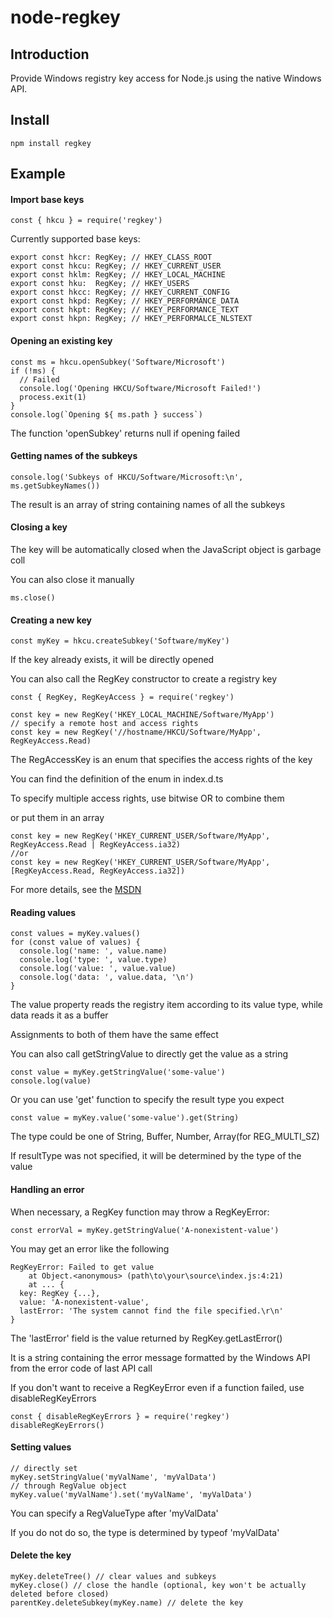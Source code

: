 # node-regkey

## Introduction

Provide Windows registry key access for Node.js using the native Windows API.

## Install

```
npm install regkey
```

## Example

#### Import base keys

```
const { hkcu } = require('regkey')
```

Currently supported base keys: 

```
export const hkcr: RegKey; // HKEY_CLASS_ROOT
export const hkcu: RegKey; // HKEY_CURRENT_USER
export const hklm: RegKey; // HKEY_LOCAL_MACHINE
export const hku:  RegKey; // HKEY_USERS
export const hkcc: RegKey; // HKEY_CURRENT_CONFIG
export const hkpd: RegKey; // HKEY_PERFORMANCE_DATA
export const hkpt: RegKey; // HKEY_PERFORMANCE_TEXT
export const hkpn: RegKey; // HKEY_PERFORMALCE_NLSTEXT
```

#### Opening an existing key

```
const ms = hkcu.openSubkey('Software/Microsoft')
if (!ms) {
  // Failed
  console.log('Opening HKCU/Software/Microsoft Failed!')
  process.exit(1)
}
console.log(`Opening ${ ms.path } success`)
```

The function 'openSubkey' returns null if opening failed

#### Getting names of the subkeys

```
console.log('Subkeys of HKCU/Software/Microsoft:\n', ms.getSubkeyNames())
```

The result is an array of string containing names of all the subkeys

#### Closing a key

The key will be automatically closed when the JavaScript object is  garbage coll

You can also close it manually

```
ms.close()
```

#### Creating a new key

```
const myKey = hkcu.createSubkey('Software/myKey')
```

If the key already exists, it will be directly opened

You can also call the RegKey constructor to create a registry key

```
const { RegKey, RegKeyAccess } = require('regkey')

const key = new RegKey('HKEY_LOCAL_MACHINE/Software/MyApp')
// specify a remote host and access rights
const key = new RegKey('//hostname/HKCU/Software/MyApp', RegKeyAccess.Read)
```

The RegAccessKey is an enum that specifies the access rights of the key

You can find the definition of the enum in index.d.ts

To specify multiple access rights, use bitwise OR to combine them

or put them in an array

```
const key = new RegKey('HKEY_CURRENT_USER/Software/MyApp', RegKeyAccess.Read | RegKeyAccess.ia32)
//or
const key = new RegKey('HKEY_CURRENT_USER/Software/MyApp', [RegKeyAccess.Read, RegKeyAccess.ia32])
```

For more details, see the [MSDN](https://learn.microsoft.com/en-us/windows/win32/sysinfo/registry-key-security-and-access-rights)

#### Reading values

```
const values = myKey.values()
for (const value of values) {
  console.log('name: ', value.name)
  console.log('type: ', value.type)
  console.log('value: ', value.value)
  console.log('data: ', value.data, '\n')
}
```

The value property reads the registry item according to its value type, while data reads it as a buffer

Assignments to both of them have the same effect

You can also call getStringValue to directly get the value as a string

```
const value = myKey.getStringValue('some-value')
console.log(value)
```

Or you can use 'get' function to specify the result type you expect

```
const value = myKey.value('some-value').get(String)
```

The type could be one of String, Buffer, Number, Array(for REG_MULTI_SZ)

If resultType was not specified, it will be determined by the type of the value

#### Handling an error

When necessary, a RegKey function may throw a RegKeyError:

```
const errorVal = myKey.getStringValue('A-nonexistent-value')
```

You may get an error like the following

```
RegKeyError: Failed to get value
    at Object.<anonymous> (path\to\your\source\index.js:4:21)
    at ... {
  key: RegKey {...},
  value: 'A-nonexistent-value',
  lastError: 'The system cannot find the file specified.\r\n'
}
```

The 'lastError' field is the value returned by RegKey.getLastError()

It is a string containing the error message formatted by the Windows API from the error code of last API call

If you don't want to receive a RegKeyError even if a function failed, use disableRegKeyErrors

```
const { disableRegKeyErrors } = require('regkey')
disableRegKeyErrors()
```

#### Setting values

```
// directly set
myKey.setStringValue('myValName', 'myValData')
// through RegValue object
myKey.value('myValName').set('myValName', 'myValData')
```

You can specify a RegValueType after 'myValData'

If you do not do so, the type is determined by typeof 'myValData'

#### Delete the key

```
myKey.deleteTree() // clear values and subkeys
myKey.close() // close the handle (optional, key won't be actually deleted before closed)
parentKey.deleteSubkey(myKey.name) // delete the key
```
